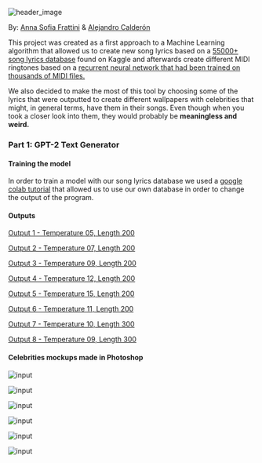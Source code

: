 ![header_image](https://github.com/asfrattini/Artificial-Composer/blob/master/images/presentation.jpg)

By:
  [Anna Sofia Frattini](https://www.behance.net/Asfrattini)
  & 
  [Alejandro Calderón](https://www.behance.net/acalderonl) 

This project was created as a first approach to a Machine Learning algorithm that allowed us to create new song lyrics based on a [55000+ song lyrics database](https://www.kaggle.com/mousehead/songlyrics) found on Kaggle and afterwards create different MIDI ringtones based on a [recurrent neural network that had been trained on thousands of MIDI files.](https://github.com/asfrattini/Artificial-Composer/blob/master/images/basic_rnn.mag) 

We also decided to make the most of this tool by choosing some of the lyrics that were outputted to create different wallpapers with celebrities that might, in general terms, have them in their songs. Even though when you took a closer look into them, they would probably be **meaningless and weird.**

<h3>Part 1: GPT-2 Text Generator</h3>

<h4>Training the model</h4>

In order to train a model with our song lyrics database we used a [google colab tutorial](https://colab.research.google.com/drive/1VLG8e7YSEwypxU-noRNhsv5dW4NfTGce) that allowed us to use our own database in order to change the output of the program.

<h4>Outputs</h4>

[Output 1 - Temperature 05, Length 200](https://github.com/asfrattini/Artificial-Composer/tree/master/outputs/01_temp05_length200.txt)

[Output 2 - Temperature 07, Length 200](https://github.com/asfrattini/Artificial-Composer/tree/master/outputs/02_temp07_length200.txt)

[Output 3 - Temperature 09, Length 200](https://github.com/asfrattini/Artificial-Composer/tree/master/outputs/03_temp09_length200.txt)

[Output 4 - Temperature 12, Length 200](https://github.com/asfrattini/Artificial-Composer/tree/master/outputs/04_temp12_length200.txt)

[Output 5 - Temperature 15, Length 200](https://github.com/asfrattini/Artificial-Composer/tree/master/outputs/05_temp15_length200.txt)

[Output 6 - Temperature 11, Length 200](https://github.com/asfrattini/Artificial-Composer/tree/master/outputs/06_temp11_length200.txt)

[Output 7 - Temperature 10, Length 300](https://github.com/asfrattini/Artificial-Composer/tree/master/outputs/07_temp10_length300.txt)

[Output 8 - Temperature 09, Length 300](https://github.com/asfrattini/Artificial-Composer/tree/master/outputs/08_temp09_length300.txt)


<h4>Celebrities mockups made in Photoshop</h4>

![input](https://github.com/asfrattini/Artificial-Composer/blob/master/images/Beyonce.png)

![input](https://github.com/asfrattini/Artificial-Composer/blob/master/images/Alicia.png)

![input](https://github.com/asfrattini/Artificial-Composer/blob/master/images/Billy.png)

![input](https://github.com/asfrattini/Artificial-Composer/blob/master/images/Coldplay.png)

![input](https://github.com/asfrattini/Artificial-Composer/blob/master/images/Kenny.png)

![input](https://github.com/asfrattini/Artificial-Composer/blob/master/images/Snoopp.png)

